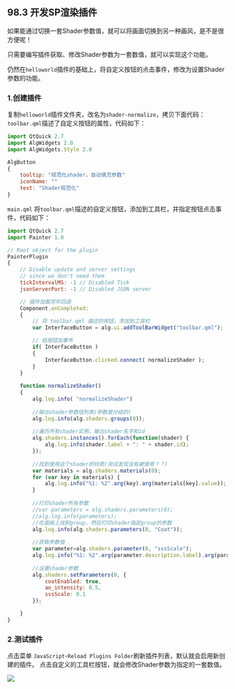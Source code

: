 ## 98.3 开发SP渲染插件

如果能通过切换一套Shader参数值，就可以将画面切换到另一种画风，是不是很方便呢！

只需要编写插件获取、修改Shader参数为一套数值，就可以实现这个功能。

仍然在`helloworld`插件的基础上，将自定义按钮的点击事件，修改为设置Shader参数的功能。

### 1.创建插件

复制`helloworld`插件文件夹，改名为`shader-normalize`，拷贝下面代码：
`toolbar.qml`描述了自定义按钮的属性，代码如下：

```js
import QtQuick 2.7
import AlgWidgets 2.0
import AlgWidgets.Style 2.0

AlgButton
{
	tooltip: "规范化shader，自动填充参数"
	iconName: ""
	text: "Shader规范化"
}
```
`main.qml` 将`toolbar.qml`描述的自定义按钮，添加到工具栏，并指定按钮点击事件，代码如下：

```js
import QtQuick 2.7
import Painter 1.0

// Root object for the plugin
PainterPlugin
{
	// Disable update and server settings
	// since we don't need them
	tickIntervalMS: -1 // Disabled Tick
	jsonServerPort: -1 // Disabled JSON server

	// 插件加载完毕回调
	Component.onCompleted:
	{
		// 将 toolbar.qml 描述的按钮，添加到工具栏
		var InterfaceButton = alg.ui.addToolBarWidget("toolbar.qml");

		// 给按钮加事件
		if( InterfaceButton )
		{
			InterfaceButton.clicked.connect( normalizeShader );
		}
	}
	
	function normalizeShader()
	{
		alg.log.info( "normalizeShader")
		
		//输出shader参数组列表(参数是分组的)
		alg.log.info(alg.shaders.groups(0));
		
		//遍历所有shader实例，输出shader名字和id
		alg.shaders.instances().forEach(function(shader) {
			alg.log.info(shader.label + ": " + shader.id);
		});
		
		//找到使用这个shader的材质(测试发现没有被使用？？)
		var materials = alg.shaders.materials(0);
		for (var key in materials) {
			alg.log.info("%1: %2".arg(key).arg(materials[key].value));
		}
		
		//打印shader所有参数
		//var parameters = alg.shaders.parameters(0);
		//alg.log.info(parameters);
		//在面板上找到group，然后打印shader指定group的参数
		alg.log.info(alg.shaders.parameters(0, "Coat"));
		
		//获取参数值
		var parameter=alg.shaders.parameter(0, "sssScale");
		alg.log.info("%1: %2".arg(parameter.description.label).arg(parameter.value));
		
		//设置shader参数
		alg.shaders.setParameters(0, {
			coatEnabled: true,
			ao_intensity: 0.5,
			sssScale: 0.1
		});

	}
}
```

### 2.测试插件

点击菜单 `JavaScript`-`Reload Plugins Folder`刷新插件列表，默认就会启用新创建的插件。
点击自定义的工具栏按钮，就会修改Shader参数为指定的一套数值。

![](../../imgs/substance_painter_dev/shader_normalized/normalize.gif)